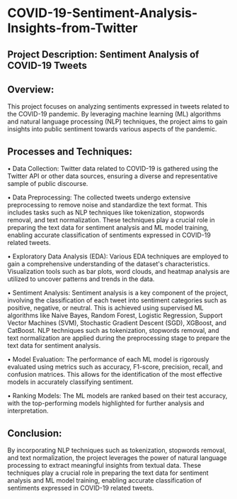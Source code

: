 # COVID-19-Sentiment-Analysis-Insights-from-Twitter

## Project Description: Sentiment Analysis of COVID-19 Tweets

## Overview:

This project focuses on analyzing sentiments expressed in tweets related to the COVID-19 pandemic. By leveraging machine learning (ML) algorithms and natural language processing (NLP) techniques, the project aims to gain insights into public sentiment towards various aspects of the pandemic.

## Processes and Techniques:

•	Data Collection: Twitter data related to COVID-19 is gathered using the Twitter API or other data sources, ensuring a diverse and representative sample of public discourse.

•	Data Preprocessing: The collected tweets undergo extensive preprocessing to remove noise and standardize the text format. This includes tasks such as NLP techniques like tokenization, stopwords removal, and text normalization. These techniques play a crucial role in preparing the text data for sentiment analysis and ML model training, enabling accurate classification of sentiments expressed in COVID-19 related tweets.

•	Exploratory Data Analysis (EDA): Various EDA techniques are employed to gain a comprehensive understanding of the dataset's characteristics. Visualization tools such as bar plots, word clouds, and heatmap analysis are utilized to uncover patterns and trends in the data.

•	Sentiment Analysis: Sentiment analysis is a key component of the project, involving the classification of each tweet into sentiment categories such as positive, negative, or neutral. This is achieved using supervised ML algorithms like Naive Bayes, Random Forest, Logistic Regression, Support Vector Machines (SVM), Stochastic Gradient Descent (SGD), XGBoost, and CatBoost. NLP techniques such as tokenization, stopwords removal, and text normalization are applied during the preprocessing stage to prepare the text data for sentiment analysis.

•	Model Evaluation: The performance of each ML model is rigorously evaluated using metrics such as accuracy, F1-score, precision, recall, and confusion matrices. This allows for the identification of the most effective models in accurately classifying sentiment.

•	Ranking Models: The ML models are ranked based on their test accuracy, with the top-performing models highlighted for further analysis and interpretation.

## Conclusion:

By incorporating NLP techniques such as tokenization, stopwords removal, and text normalization, the project leverages the power of natural language processing to extract meaningful insights from textual data. These techniques play a crucial role in preparing the text data for sentiment analysis and ML model training, enabling accurate classification of sentiments expressed in COVID-19 related tweets.
